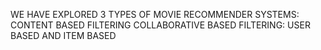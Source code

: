 WE HAVE EXPLORED 3 TYPES OF MOVIE RECOMMENDER SYSTEMS:
CONTENT BASED FILTERING
COLLABORATIVE BASED FILTERING: USER BASED AND ITEM BASED
